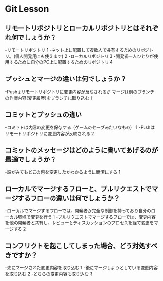 # Git Lesson

## リモートリポジトリとローカルリポジトリとはそれぞれ何でしょうか？
-リモートリポジトリ 1
-ネット上に配置して複数人で共有するためのリポジトリ。(個人開発用にも使えます) 2
-ローカルリポジトリ 3
-開発者一人ひとりが使用するために自分のPC上に配置するためのリポジトリ 4


## プッシュとマージの違いは何でしょうか？
-Pushはリモートリポジトリに変更内容が反映されるが
マージは別のブランチの作業内容(変更履歴)をブランチに取り込む 1


## コミットとプッシュの違い
-コミットは内容の変更を保存する（ゲームのセーブみたいなもの） 1
-Pushはリモートリポジトリに変更内容が反映される 2

## コミットのメッセージはどのように書いてあげるのが最適でしょうか？
-誰がみてもどこの何を変更したかわかるように簡潔にする 1


## ローカルでマージするフローと、プルリクエストでマージするフローの違いは何でしょうか？
-ローカルでマージするフローでは、開発者が完全な制御を持っており自分のローカル環境で変更を行う 1
-プルリクエストでマージするフローでは、変更内容を他の開発者と共有し、レビューとディスカッションのプロセスを経て変更をマージする 2


## コンフリクトを起こしてしまった場合、どう対処すべきですか？
-先にマージされた変更内容を取り込む 1
-後にマージしようとしている変更内容を取り込む 2
-どちらの変更内容も取り込む 3